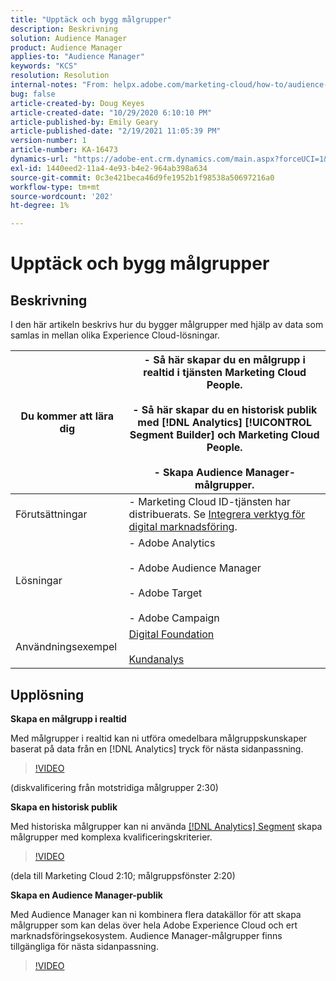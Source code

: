 ```yaml
---
title: "Upptäck och bygg målgrupper"
description: Beskrivning
solution: Audience Manager
product: Audience Manager
applies-to: "Audience Manager"
keywords: "KCS"
resolution: Resolution
internal-notes: "From: helpx.adobe.com/marketing-cloud/how-to/audience-discovery.html"
bug: false
article-created-by: Doug Keyes
article-created-date: "10/29/2020 6:10:10 PM"
article-published-by: Emily Geary
article-published-date: "2/19/2021 11:05:39 PM"
version-number: 1
article-number: KA-16473
dynamics-url: "https://adobe-ent.crm.dynamics.com/main.aspx?forceUCI=1&pagetype=entityrecord&etn=knowledgearticle&id=279bbdfa-111a-eb11-a813-000d3a5937f3"
exl-id: 1440eed2-11a4-4e93-b4e2-964ab398a634
source-git-commit: 0c3e421beca46d9fe1952b1f98538a50697216a0
workflow-type: tm+mt
source-wordcount: '202'
ht-degree: 1%

---
```


# Upptäck och bygg målgrupper

## Beskrivning


I den här artikeln beskrivs hur du bygger målgrupper med hjälp av data som samlas in mellan olika Experience Cloud-lösningar.


| Du kommer att lära dig | - Så här skapar du en målgrupp i realtid i tjänsten Marketing Cloud People.<br><br>- Så här skapar du en historisk publik med [!DNL Analytics] [!UICONTROL Segment Builder] och Marketing Cloud People.<br><br>- Skapa Audience Manager-målgrupper. |
| --- | --- |
| Förutsättningar | - Marketing Cloud ID-tjänsten har distribuerats. Se [Integrera verktyg för digital marknadsföring](https://helpx.adobe.com/marketing-cloud/how-to/tool-integration.html). |
| Lösningar | - Adobe Analytics<br><br>- Adobe Audience Manager<br><br>- Adobe Target<br><br>- Adobe Campaign |
| Användningsexempel | [Digital Foundation](https://helpx.adobe.com/marketing-cloud/how-to/digital-foundation.html)<br><br>[Kundanalys](https://helpx.adobe.com/marketing-cloud/how-to/customer-intelligence.html) |





## Upplösning


<b>Skapa en målgrupp i realtid</b>

Med målgrupper i realtid kan ni utföra omedelbara målgruppskunskaper baserat på data från en [!DNL Analytics] tryck för nästa sidanpassning.




>[!VIDEO](https://video.tv.adobe.com/v/17804t1/)


(diskvalificering från motstridiga målgrupper 2:30)



<b>Skapa en historisk publik</b>

Med historiska målgrupper kan ni använda [[!DNL Analytics] Segment](https://marketing.adobe.com/resources/help/en_US/analytics/segment/) skapa målgrupper med komplexa kvalificeringskriterier.




>[!VIDEO](https://video.tv.adobe.com/v/17805/)


(dela till Marketing Cloud 2:10; målgruppsfönster 2:20)

<b>Skapa en Audience Manager-publik</b>

Med Audience Manager kan ni kombinera flera datakällor för att skapa målgrupper som kan delas över hela Adobe Experience Cloud och ert marknadsföringsekosystem. Audience Manager-målgrupper finns tillgängliga för nästa sidanpassning.




>[!VIDEO](https://video.tv.adobe.com/v/18113t1/)
